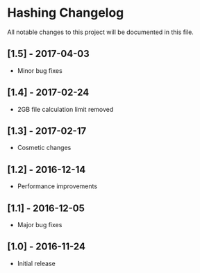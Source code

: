 # Hashing Changelog

All notable changes to this project will be documented in this file.

## [1.5] - 2017-04-03
- Minor bug fixes

## [1.4] - 2017-02-24
- 2GB file calculation limit removed

## [1.3] - 2017-02-17
- Cosmetic changes

## [1.2] - 2016-12-14
- Performance improvements

## [1.1] - 2016-12-05
- Major bug fixes

## [1.0] - 2016-11-24
- Initial release 